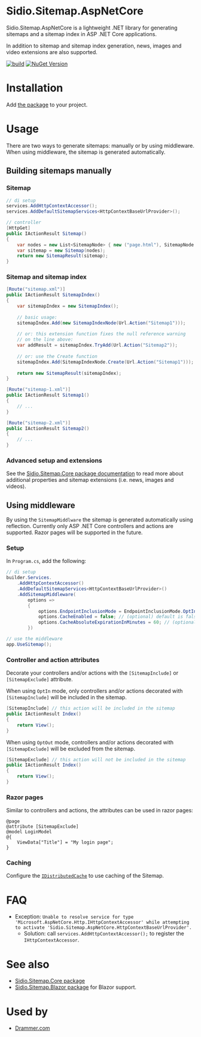 Sidio.Sitemap.AspNetCore
=============
Sidio.Sitemap.AspNetCore is a lightweight .NET library for generating sitemaps and a sitemap index in ASP .NET Core applications.

In addition to sitemap and sitemap index generation, news, images and video extensions are also supported.

[![build](https://github.com/marthijn/Sidio.Sitemap.AspNetCore/actions/workflows/build.yml/badge.svg)](https://github.com/marthijn/Sidio.Sitemap.AspNetCore/actions/workflows/build.yml)
[![NuGet Version](https://img.shields.io/nuget/v/Sidio.Sitemap.AspNetCore)](https://www.nuget.org/packages/Sidio.Sitemap.AspNetCore/)

# Installation
Add [the package](https://www.nuget.org/packages/Sidio.Sitemap.AspNetCore/) to your project.

# Usage
There are two ways to generate sitemaps: manually or by using middleware. When using middleware, the sitemap is generated automatically.

## Building sitemaps manually
### Sitemap
```csharp
// di setup
services.AddHttpContextAccessor();
services.AddDefaultSitemapServices<HttpContextBaseUrlProvider>();

// controller
[HttpGet]
public IActionResult Sitemap()
{
    var nodes = new List<SitemapNode> { new ("page.html"), SitemapNode.Create(Url.Action("Index")) };
    var sitemap = new Sitemap(nodes);
    return new SitemapResult(sitemap);
}
```

### Sitemap and sitemap index
```csharp
[Route("sitemap.xml")]
public IActionResult SitemapIndex()
{
    var sitemapIndex = new SitemapIndex();
    
    // basic usage:
    sitemapIndex.Add(new SitemapIndexNode(Url.Action("Sitemap1")));
    
    // or: this extension function fixes the null reference warning
    // on the line above:
    var addResult = sitemapIndex.TryAdd(Url.Action("Sitemap2"));
    
    // or: use the Create function
    sitemapIndex.Add(SitemapIndexNode.Create(Url.Action("Sitemap1")));
    
    return new SitemapResult(sitemapIndex);
}

[Route("sitemap-1.xml")]
public IActionResult Sitemap1()
{
    // ...
}

[Route("sitemap-2.xml")]
public IActionResult Sitemap2()
{
    // ...
}
```

### Advanced setup and extensions
See the [Sidio.Sitemap.Core package documentation](https://github.com/marthijn/Sidio.Sitemap.Core) to read more about additional properties
and sitemap extensions (i.e. news, images and videos).

## Using middleware
By using the `SitemapMiddlware` the sitemap is generated automatically using reflection. 
Currently only ASP .NET Core controllers and actions are supported. Razor pages will be supported in the future.

### Setup
In `Program.cs`, add the following:
```csharp
// di setup
builder.Services.
    .AddHttpContextAccessor()
    .AddDefaultSitemapServices<HttpContextBaseUrlProvider>()
    .AddSitemapMiddleware(
        options =>
        {
            options.EndpointInclusionMode = EndpointInclusionMode.OptIn;
            options.CacheEnabled = false; // (optional) default is false, set to true to enable caching
            options.CacheAbsoluteExpirationInMinutes = 60; // (optional) default is 60 minutes
        })

// use the middleware 
app.UseSitemap();
```

### Controller and action attributes
Decorate your controllers and/or actions with the `[SitemapInclude]` or `[SitemapExclude]` attribute.

When using `OptIn` mode, only controllers and/or actions decorated with `[SitemapInclude]` will be included in the sitemap.
```csharp
[SitemapInclude] // this action will be included in the sitemap
public IActionResult Index()
{
    return View();
}
```

When using `OptOut` mode, controllers and/or actions decorated with `[SitemapExclude]` will be excluded from the sitemap.
```csharp
[SitemapExclude] // this action will not be included in the sitemap
public IActionResult Index()
{
    return View();
}
```

### Razor pages
Similar to controllers and actions, the attributes can be used in razor pages:
```cshtml
@page
@attribute [SitemapExclude]
@model LoginModel
@{
    ViewData["Title"] = "My login page";
}
```

### Caching
Configure the [`IDistributedCache`](https://learn.microsoft.com/en-us/aspnet/core/performance/caching/distributed) to use caching of the Sitemap.

# FAQ

* Exception: `Unable to resolve service for type 'Microsoft.AspNetCore.Http.IHttpContextAccessor' while attempting to activate 'Sidio.Sitemap.AspNetCore.HttpContextBaseUrlProvider'.` 
  * Solution: call `services.AddHttpContextAccessor();` to register the `IHttpContextAccessor`.

# See also
* [Sidio.Sitemap.Core package](https://github.com/marthijn/Sidio.Sitemap.Core)
* [Sidio.Sitemap.Blazor package](https://github.com/marthijn/Sidio.Sitemap.Blazor) for Blazor support.

# Used by
- [Drammer.com](https://drammer.com)
